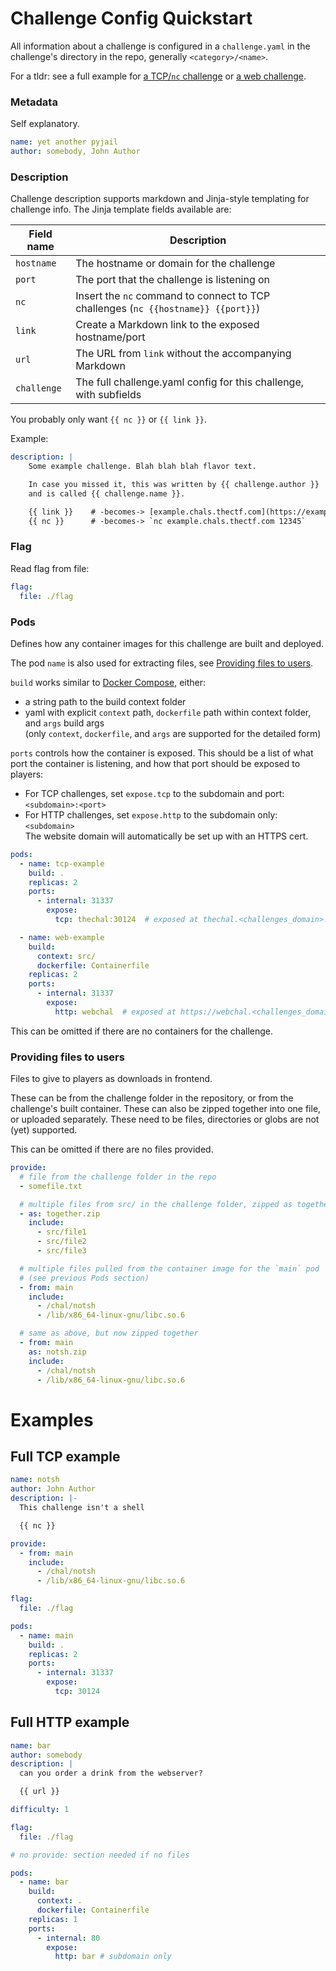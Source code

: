 # Challenge Config Quickstart

All information about a challenge is configured in a `challenge.yaml` in the
challenge's directory in the repo, generally `<category>/<name>`.

For a tldr: see a full example for  [a TCP/`nc` challenge](#full-tcp-example) or [a web challenge](#full-http-example).

### Metadata

Self explanatory.

```yaml
name: yet another pyjail
author: somebody, John Author
```

### Description

Challenge description supports markdown and Jinja-style templating for challenge info.
The Jinja template fields available are:

| Field name  | Description |
| ----------- | ----------- |
| `hostname`  | The hostname or domain for the challenge
| `port`      | The port that the challenge is listening on
| `nc`        | Insert the `nc` command to connect to TCP challenges (`nc {{hostname}} {{port}}`)
| `link`      | Create a Markdown link to the exposed hostname/port
| `url`       | The URL from `link` without the accompanying Markdown
| `challenge` | The full challenge.yaml config for this challenge, with subfields

You probably only want `{{ nc }}` or `{{ link }}`.

Example:

```yaml
description: |
    Some example challenge. Blah blah blah flavor text.

    In case you missed it, this was written by {{ challenge.author }}
    and is called {{ challenge.name }}.

    {{ link }}    # -becomes-> [example.chals.thectf.com](https://example.chals.thectf.com)
    {{ nc }}      # -becomes-> `nc example.chals.thectf.com 12345`
```


### Flag

Read flag from file:

```yaml
flag:
  file: ./flag
```

### Pods

Defines how any container images for this challenge are built and deployed.

The pod `name` is also used for extracting files, see [Providing files to
users](<for-challenge-authors#Providing files to users>).

`build` works similar to [Docker Compose](https://docs.docker.com/reference/compose-file/build/#illustrative-example),
either:
  - a string path to the build context folder
  - yaml with explicit `context` path, `dockerfile` path within context folder, and `args` build args \
    (only `context`, `dockerfile`, and `args` are supported for the detailed form)

`ports` controls how the container is exposed. This should be a list of what port the container is listening, and how
that port should be exposed to players:
- For TCP challenges, set `expose.tcp` to the subdomain and port: `<subdomain>:<port>`
- For HTTP challenges, set `expose.http` to the subdomain only: `<subdomain>` \
  The website domain will automatically be set up with an HTTPS cert.


```yaml
pods:
  - name: tcp-example
    build: .
    replicas: 2
    ports:
      - internal: 31337
        expose:
          tcp: thechal:30124  # exposed at thechal.<challenges_domain>:30124

  - name: web-example
    build:
      context: src/
      dockerfile: Containerfile
    replicas: 2
    ports:
      - internal: 31337
        expose:
          http: webchal  # exposed at https://webchal.<challenges_domain>
```




This can be omitted if there are no containers for the challenge.

### Providing files to users

Files to give to players as downloads in frontend.

These can be from the challenge folder in the repository, or from the
challenge's built container. These can also be zipped together into one file, or
uploaded separately. These need to be files, directories or globs are not (yet)
supported.

This can be omitted if there are no files provided.

```yaml
provide:
  # file from the challenge folder in the repo
  - somefile.txt

  # multiple files from src/ in the challenge folder, zipped as together.zip
  - as: together.zip
    include:
      - src/file1
      - src/file2
      - src/file3

  # multiple files pulled from the container image for the `main` pod
  # (see previous Pods section)
  - from: main
    include:
      - /chal/notsh
      - /lib/x86_64-linux-gnu/libc.so.6

  # same as above, but now zipped together
  - from: main
    as: notsh.zip
    include:
      - /chal/notsh
      - /lib/x86_64-linux-gnu/libc.so.6
```





# Examples

## Full TCP example

```yaml
name: notsh
author: John Author
description: |-
  This challenge isn't a shell

  {{ nc }}

provide:
  - from: main
    include:
      - /chal/notsh
      - /lib/x86_64-linux-gnu/libc.so.6

flag:
  file: ./flag

pods:
  - name: main
    build: .
    replicas: 2
    ports:
      - internal: 31337
        expose:
          tcp: 30124
```

## Full HTTP example

```yaml
name: bar
author: somebody
description: |
  can you order a drink from the webserver?

  {{ url }}

difficulty: 1

flag:
  file: ./flag

# no provide: section needed if no files

pods:
  - name: bar
    build:
      context: .
      dockerfile: Containerfile
    replicas: 1
    ports:
      - internal: 80
        expose:
          http: bar # subdomain only
```
